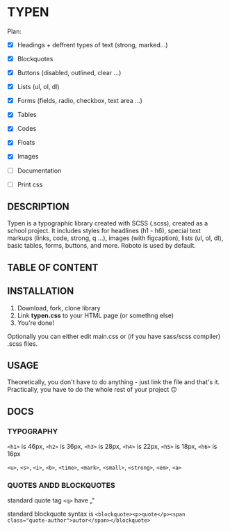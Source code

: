 # TYPEN

Plan:
- [x] Headings + deffrent types of text (strong, marked...)
- [x] Blockquotes
- [x] Buttons (disabled, outlined, clear ...)
- [x] Lists (ul, ol, dl)
- [x] Forms (fields, radio, checkbox, text area ...)
- [x] Tables
- [x] Codes
- [x] Floats
- [x] Images
- [ ] Documentation
- [ ] Print css


## DESCRIPTION

Typen is a typographic library created with SCSS (.scss), created as a school project.
It includes styles for headlines (h1 - h6), special text markups (links, code, strong, q ...), images (with figcaption), lists (ul, ol, dl), basic tables, forms, buttons, and more.
Roboto is used by default.

## TABLE OF CONTENT



## INSTALLATION

1. Download, fork, clone library
2. Link **typen.css** to your HTML page (or somethng else)
3. You're done!

Optionally you can either edit main.css or (if you have sass/scss compiler) .scss files.

## USAGE

Theoretically, you don't have to do anything - just link the file and that's it. Practically, you have to do the whole rest of your project 🙃

## DOCS

### TYPOGRAPHY

`<h1>` is 46px, `<h2>` is 36px, `<h3>` is 28px, `<h4>` is 22px, `<h5>` is 18px, `<h6>` is 16px

`<u>`, `<s>`, `<i>`, `<b>`, `<time>`, `<mark>`, `<small>`, `<strong>`, `<em>`, `<a>`

### QUOTES ANDD BLOCKQUOTES

standard quote tag `<q>` have „“

standard blockquote syntax is `<blockquote><p>quote</p><span class="quote-author">autor</span></blockquote>`